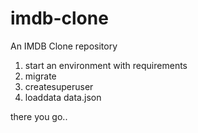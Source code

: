 # imdb-clone
An IMDB Clone repository

1. start an environment with requirements
2. migrate
3. createsuperuser
4. loaddata data.json

there you go..

